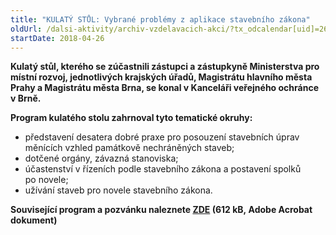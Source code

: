 ```yaml
---
title: "KULATÝ STŮL: Vybrané problémy z aplikace stavebního zákona"
oldUrl: /dalsi-aktivity/archiv-vzdelavacich-akci/?tx_odcalendar[uid]=265&cHash=aa7c55276b3527e6113fac7a7cf1093e
startDate: 2018-04-26
---
```


<p><b>Kulatý stůl, kterého se zúčastnili zástupci a zástupkyně Ministerstva pro místní rozvoj, jednotlivých krajských úřadů, Magistrátu hlavního města Prahy a Magistrátu města Brna, se konal v Kanceláři veřejného ochránce v Brně.</b></p>
<p><b>Program kulatého stolu zahrnoval tyto tematické okruhy:</b></p>
<p></p><ul><li>představení desatera dobré praxe pro posouzení stavebních úprav měnících vzhled památkově nechráněných staveb;</li><li>dotčené orgány, závazná stanoviska;</li><li>účastenství v řízeních podle stavebního zákona a postavení spolků po novele;</li><li>užívání staveb pro novele stavebního zákona. </li></ul><p><b>Související program a pozvánku naleznete <a href="/uploads-import/projekt_ESF/ARCHIV_2016/KULATE_STOLY_ARCHIV/04_26_Vybrane_problemy_z_aplikace_stavebniho_zakona_POZVANKA.pdf" target="_blank">ZDE</a> (612 kB, Adobe Acrobat dokument)</b></p>

